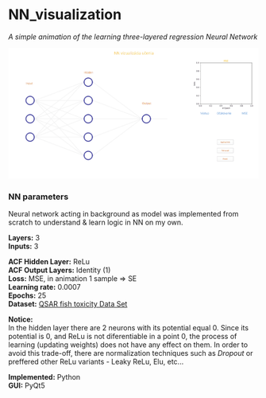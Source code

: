 # NN_visualization

*A simple animation of the learning three-layered regression Neural Network*

 
![NN_visualization](https://github.com/PavolGrofcik/NN_visualization/blob/main/NN_visualization_new.gif)

### NN parameters
Neural network acting in background as model was implemented from scratch to understand & learn logic in NN on my own.  

**Layers:** 3  
**Inputs:** 3  

**ACF Hidden Layer:** ReLu  
**ACF Output Layers:** Identity (1)  
**Loss:** MSE, in animation 1 sample => SE   
**Learning rate:** 0.0007   
**Epochs:** 25  
**Dataset:** [QSAR fish toxicity Data Set](https://archive.ics.uci.edu/ml/datasets/QSAR+fish+toxicity)  

**Notice:**  
In the hidden layer there are 2 neurons with its potential equal 0. Since its potential is 0, and 
ReLu is not diferentiable in a point 0, the process of learning (updating weights) does not have
any effect on them. In order to avoid this trade-off, there are normalization techniques such as 
*Dropout* or preffered other ReLu variants - Leaky ReLu, Elu, etc... 
  
  

  
**Implemented:** Python  
**GUI:** PyQt5 
